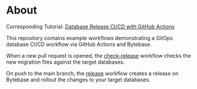# About

Corresponding Tutorial: [Database Release CI/CD with GitHub Actions](http://bytebase.com/docs/tutorials/github-release-cicd-workflow/)

This repository contains example workflows demonstrating a GitOps database CI/CD workflow via GitHub Actions and Bytebase.

When a new pull request is opened, the [check-release](./.github/workflows/bytebase-check-release.yml) workflow checks the new migration files against the target databases.

On push to the main branch, the [release](./.github/workflows/bytebase-release-cicd.yml) workflow creates a release on Bytebase and rollout the changes to your target databases.
